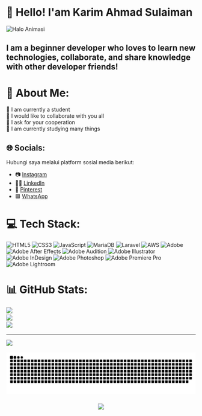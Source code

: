 # 👋 Hello! I'am Karim Ahmad Sulaiman

![Halo Animasi](https://media.giphy.com/media/YaOxRsmL6xwrosD4uC/giphy.gif) 

I am a beginner developer who loves to learn new technologies, collaborate, and share knowledge with other developer friends!
---

# 💫 About Me:
🔭 I am currently a student<br>👯 I would like to collaborate with you all<br>🤝 I ask for your cooperation<br>🌱 I am currently studying many things


## 🌐 Socials:
Hubungi saya melalui platform sosial media berikut:

- 📷 [Instagram](https://www.instagram.com/username) 
- 👨‍💼 [LinkedIn](https://www.linkedin.com/in/Karin-Ahmad-Sulaiman) 
- 🌿 [Pinterest](https://www.pinterest.com/Ozar-Nux) 
- 🟩 [WhatsApp](https://wa.me/6281234567890)

# 💻 Tech Stack:
![HTML5](https://img.shields.io/badge/html5-%23E34F26.svg?style=for-the-badge&logo=html5&logoColor=white) ![CSS3](https://img.shields.io/badge/css3-%231572B6.svg?style=for-the-badge&logo=css3&logoColor=white) ![JavaScript](https://img.shields.io/badge/javascript-%23323330.svg?style=for-the-badge&logo=javascript&logoColor=%23F7DF1E) ![MariaDB](https://img.shields.io/badge/MariaDB-003545?style=for-the-badge&logo=mariadb&logoColor=white) ![Laravel](https://img.shields.io/badge/laravel-%23FF2D20.svg?style=for-the-badge&logo=laravel&logoColor=white) ![AWS](https://img.shields.io/badge/AWS-%23FF9900.svg?style=for-the-badge&logo=amazon-aws&logoColor=white) ![Adobe](https://img.shields.io/badge/adobe-%23FF0000.svg?style=for-the-badge&logo=adobe&logoColor=white) ![Adobe After Effects](https://img.shields.io/badge/Adobe%20After%20Effects-9999FF.svg?style=for-the-badge&logo=Adobe%20After%20Effects&logoColor=white) ![Adobe Audition](https://img.shields.io/badge/Adobe%20Audition-9999FF.svg?style=for-the-badge&logo=Adobe%20Audition&logoColor=white) ![Adobe Illustrator](https://img.shields.io/badge/adobe%20illustrator-%23FF9A00.svg?style=for-the-badge&logo=adobe%20illustrator&logoColor=white) ![Adobe InDesign](https://img.shields.io/badge/Adobe%20InDesign-49021F?style=for-the-badge&logo=adobeindesign&logoColor=FF3366) ![Adobe Photoshop](https://img.shields.io/badge/adobe%20photoshop-%2331A8FF.svg?style=for-the-badge&logo=adobe%20photoshop&logoColor=white) ![Adobe Premiere Pro](https://img.shields.io/badge/Adobe%20Premiere%20Pro-9999FF.svg?style=for-the-badge&logo=Adobe%20Premiere%20Pro&logoColor=white) ![Adobe Lightroom](https://img.shields.io/badge/Adobe%20Lightroom-31A8FF.svg?style=for-the-badge&logo=Adobe%20Lightroom&logoColor=white)
# 📊 GitHub Stats:
![](https://github-readme-stats.vercel.app/api?username=Rinux-Zar&theme=dark&hide_border=false&include_all_commits=false&count_private=false)<br/>
![](https://nirzak-streak-stats.vercel.app/?user=Rinux-Zar&theme=dark&hide_border=false)<br/>
![](https://github-readme-stats.vercel.app/api/top-langs/?username=Rinux-Zar&theme=dark&hide_border=false&include_all_commits=false&count_private=false&layout=compact)

---
[![](https://visitcount.itsvg.in/api?id=Rinux-Zar&icon=9&color=1)](https://visitcount.itsvg.in)

<!-- Proudly created with GPRM ( https://gprm.itsvg.in ) -->
<img src="https://raw.githubusercontent.com/gertoy837/gertoy837/output/snake.svg" alt="Snake animation" />

###

<div align="center">
  <img src="https://profile-counter.glitch.me/Rinux-zar/count.svg?"  />
</div>

###

